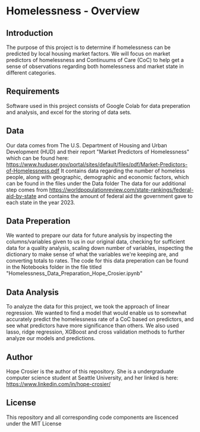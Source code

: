 # Homelessness - Overview

## Introduction
The purpose of this project is to determine if homelessness can be predicted by local housing market factors. We will focus on market predictors of homelessness and Continuums of Care (CoC) to help get a sense of observations regarding both homelessness and market state in different categories.

## Requirements
Software used in this project consists of Google Colab for data preperation and analysis, and excel for the storing of data sets. 

## Data
Our data comes from The U.S. Department of Housing and Urban Development (HUD) and their report "Market Predictors of Homelessness" which can be found here: https://www.huduser.gov/portal/sites/default/files/pdf/Market-Predictors-of-Homelessness.pdf
It contains data regarding the number of homeless people, along with geographic, demographic and economic factors, which can be found in the files under the Data folder
The data for our additional step comes from https://worldpopulationreview.com/state-rankings/federal-aid-by-state and contains the amount of federal aid the government gave to each state in the year 2023.

## Data Preperation
We wanted to prepare our data for future analysis by inspecting the columns/variables given to us in our original data, checking for sufficient data for a quality analysis, scaling down number of variables, inspecting the dictionary to make sense of what the variables we're keeping are, and converting totals to rates. The code for this data preperation can be found in the Notebooks folder in the file titled "Homelessness_Data_Preparation_Hope_Crosier.ipynb"

## Data Analysis
To analyze the data for this project, we took the approach of linear regression. We wanted to find a model that would enable us to somewhat accurately predict the homelessness rate of a CoC based on predictors, and see what predictors have more significance than others. We also used lasso, ridge regression, XGBoost and cross validation methods to further analyze our models and predictions. 

## Author
Hope Crosier is the author of this repository. She is a undergraduate computer science student at Seattle University, and her linked is here: https://www.linkedin.com/in/hope-crosier/

## License
This repository and all corresponding code components are liscenced under the MIT License
